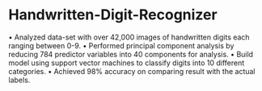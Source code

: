 # Handwritten-Digit-Recognizer

•	Analyzed data-set with over 42,000 images of handwritten digits each ranging between 0-9.
•	Performed principal component analysis by reducing 784 predictor variables into 40 components for analysis.
•	Build model using support vector machines to classify digits into 10 different categories.
•	Achieved 98% accuracy on comparing result with the actual labels.
